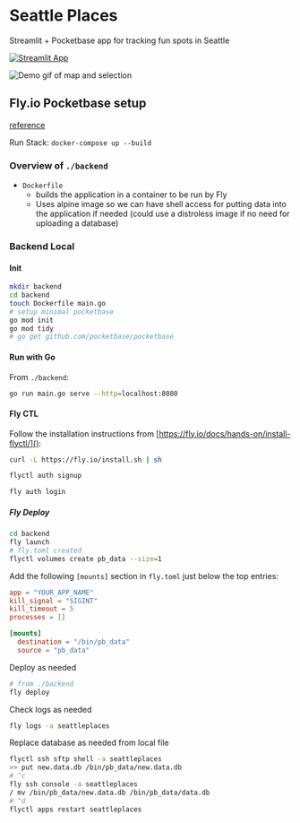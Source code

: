 # Seattle Places

Streamlit + Pocketbase app for tracking fun spots in Seattle

[![Streamlit App](https://static.streamlit.io/badges/streamlit_badge_black_white.svg)](https://seattle.streamlit.app)

![Demo gif of map and selection](demo.gif)


## Fly.io Pocketbase setup

[reference](https://github.com/pocketbase/pocketbase/discussions/537)

Run Stack: `docker-compose up --build`

### Overview of `./backend`

- `Dockerfile`
  - builds the application in a container to be run by Fly
  - Uses alpine image so we can have shell access for putting data into the application if needed (could use a distroless image if no need for uploading a database)

### Backend Local

#### Init

``` sh
mkdir backend
cd backend
touch Dockerfile main.go
# setup minimal pocketbase
go mod init
go mod tidy
# go get github.com/pocketbase/pocketbase
```

#### Run with Go

From `./backend`:

```sh
go run main.go serve --http=localhost:8080
```

#### Fly CTL

Follow the installation instructions from [https://fly.io/docs/hands-on/install-flyctl/]():

```sh
curl -L https://fly.io/install.sh | sh

flyctl auth signup

fly auth login
```

##### Fly Deploy

```sh
cd backend
fly launch
# fly.toml created
flyctl volumes create pb_data --size=1
```

Add the following `[mounts]` section in `fly.toml` just below the top entries:

```toml file:fly.toml
app = "YOUR_APP_NAME"
kill_signal = "SIGINT"
kill_timeout = 5
processes = []

[mounts]
  destination = "/bin/pb_data"
  source = "pb_data"
```

Deploy as needed

```sh
# from ./backend
fly deploy
```

Check logs as needed

```sh
fly logs -a seattleplaces
```

Replace database as needed from local file

```sh
flyctl ssh sftp shell -a seattleplaces
>> put new.data.db /bin/pb_data/new.data.db
# ^c
fly ssh console -a seattleplaces
/ mv /bin/pb_data/new.data.db /bin/pb_data/data.db
# ^d
flyctl apps restart seattleplaces
```
